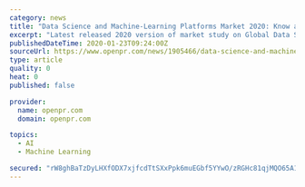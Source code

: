 ```yaml
---
category: news
title: "Data Science and Machine-Learning Platforms Market 2020: Know about Key Players - Anaconda, RapidMiner, KNIME, Dataiku, Databricks"
excerpt: "Latest released 2020 version of market study on Global Data Science and Machine-Learning Platforms Market with 109+ market data Tables, Pie Chat, Graphs & Figures spread through Pages and easy to understand in depth analysis. \" Global Data Science and Machine-Learning Platforms Market by Type (, Open Source Data Integration Tools & Cloud-based ..."
publishedDateTime: 2020-01-23T09:24:00Z
sourceUrl: https://www.openpr.com/news/1905466/data-science-and-machine-learning-platforms-market-2020-know
type: article
quality: 0
heat: 0
published: false

provider:
  name: openpr.com
  domain: openpr.com

topics:
  - AI
  - Machine Learning

secured: "rW8ghBaTzDyLHXfODX7xjfcdTtSXxPpk6muEGbf5YYwO/zRGHc81qjMQO65A1ZHe3dH72/rpnNjIe74Pq/meTmMEp9oafLL6DxNBinpdI4GiWVuELRNHEWoCE93dtNW9lgl6ukCcz54qlhTR+g2F553gBSYqPNa6JjgMq0LZnCx1AkiHny03/gLapTXJoHsmFZhL61rdo61DXL4M4Gokk5tBTbChZN8LgdcXmQynQ1CGoQ8cLYXiM5x48SbnI1+DT+t3PSfpOO3Rf8lNK3cwTbhBsoYLhUDEhW4OVeVEDdEs0s4Q9DUgSTYJSN7x4R5z;HvxGpEeadnALRmsYjcNIDg=="
---
```


